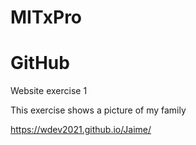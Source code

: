 # MITxPro
# GitHub 

Website exercise 1 

This exercise shows a picture of my family  

https://wdev2021.github.io/Jaime/
